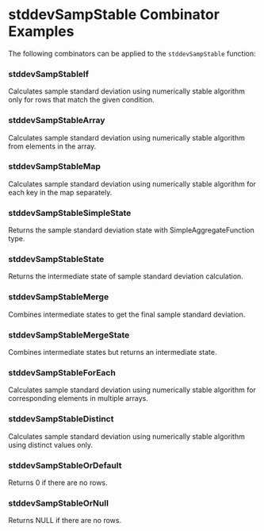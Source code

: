 # stddevSampStable Combinator Examples

The following combinators can be applied to the `stddevSampStable` function:

### stddevSampStableIf
Calculates sample standard deviation using numerically stable algorithm only for rows that match the given condition.

### stddevSampStableArray
Calculates sample standard deviation using numerically stable algorithm from elements in the array.

### stddevSampStableMap
Calculates sample standard deviation using numerically stable algorithm for each key in the map separately.

### stddevSampStableSimpleState
Returns the sample standard deviation state with SimpleAggregateFunction type.

### stddevSampStableState
Returns the intermediate state of sample standard deviation calculation.

### stddevSampStableMerge
Combines intermediate states to get the final sample standard deviation.

### stddevSampStableMergeState
Combines intermediate states but returns an intermediate state.

### stddevSampStableForEach
Calculates sample standard deviation using numerically stable algorithm for corresponding elements in multiple arrays.

### stddevSampStableDistinct
Calculates sample standard deviation using numerically stable algorithm using distinct values only.

### stddevSampStableOrDefault
Returns 0 if there are no rows.

### stddevSampStableOrNull
Returns NULL if there are no rows. 